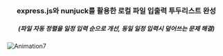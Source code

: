 <h3 align="center">express.js와 nunjuck를 활용한 로컬 파일 입출력 투두리스트 완성</h3>
<h5 align="center">(파일 자동 정렬을 일정 입력 순으로 개선, 동일 일정 입력시 덮어쓰는 문제 해결)</h5>

![Animation7](https://user-images.githubusercontent.com/64897060/154224997-46d66227-b02c-4a05-ae77-1402728c15e7.gif)
